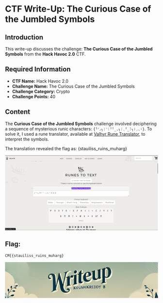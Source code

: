 # CTF Write-Up: The Curious Case of the Jumbled Symbols

## Introduction

This write-up discusses the challenge: **The Curious Case of the Jumbled Symbols** from the **Hack Havoc 2.0** CTF.

## Required Information

- **CTF Name:** Hack Havoc 2.0
- **Challenge Name:** The Curious Case of the Jumbled Symbols
- **Challenge Category:** Crypto
- **Challenge Points:** 40

## Content

The **Curious Case of the Jumbled Symbols** challenge involved deciphering a sequence of mysterious runic characters: `{╵⸍⸝╮ᛁ⸌ᛁ╵╵_◟╮ᛁ⸜╵_ᛙ╮ᚽ⸝◟ᛍ}`. To solve it, I used a rune translator, available at [Valhyr Rune Translator](https://valhyr.com/pages/rune-translator), to interpret the symbols.

The translation revealed the flag as: {stauiliss_ruins_muharg}

![](src/images/22.png)

## Flag: 
    CM{{stauiliss_ruins_muharg}

                 


![CTF Writeup by KoushikReddyB](src/images/Credits.png)